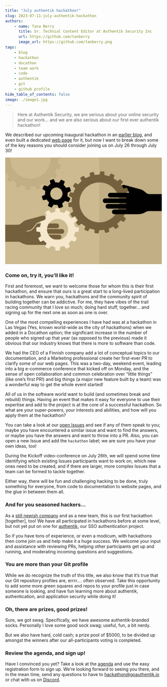 ```yaml
---
title: "July authentik hackathon!"
slug: 2023-07-11-july-authentik-hackathon
authors:
    - name: Tana Berry
      title: Sr. Technial Content Editor at Authentik Security Inc
      url: https://github.com/tanberry
      image_url: https://github.com/tanberry.png
tags:
    - blog
    - hackathon
    - docathon
    - team work
    - code
    - authentik
    - git
    - github profile
hide_table_of_contents: false
image: ./image1.jpg
---
```


> Here at Authentik Security, we are serious about your online security and our work… and we are also serious about our first ever authentik hackathon!

We described our upcoming inaugural hackathon in an [earlier blog](https://goauthentik.io/blog/2023-05-25-join-us-for-an-authentik-hackathon), and even built a dedicated [web page](https://goauthentik.io/developer-docs/hackathon/) for it, but now I want to break down some of the key reasons you should consider joining us on July 26 through July 30!

![](./image1.jpg)

<!--truncate-->

### Come on, try it, you’ll like it!

First and foremost, we want to welcome those for whom this is their first hackathon, and ensure that ours is a great start to a long-lived participation in hackathons. We warn you, hackathons and the community spirit of building together can be addictive. For me, they have vibes of the trail racing community that I love so much; doing hard stuff, together… and signing up for the next one as soon as one is over.

One of the most compelling experiences I have had was at a hackathon in Las Vegas (Yes, known world-wide as the city of hackathons) when we added in a Docathon option; the significant increase in the number of people who signed up that year (as opposed to the previous) made it obvious that our industry knows that there is more to software than code.

We had the CEO of a Finnish company add a lot of conceptual topics to our documentation, and a Marketing professional create her first-ever PR to clarify some of our web pages. This was a two-day, weekend event, leading into a big e-commerce conference that kicked off on Monday, and the sense of open collaboration and common celebration over “little things” (like one’s first PR!) and big things (a major new feature built by a team) was a wonderful way to get the whole event started!

All of us in the software world want to build (and sometimes break and rebuild) things. Having an event that makes it easy for everyone to use their expertise and add to the project is at the core of a successful hackathon. So what are your super-powers, your interests and abilities, and how will you apply them at the hackathon?

You can take a look at our [open Issues](https://github.com/goauthentik/authentik/issues) and see if any of them speak to you; maybe you have encountered a similar issue and want to find the answers, or maybe you have the answers and want to throw into a PR. Also, you can open a new Issue and add the `hackathon` label; we are sure you have your own ideas, too!

During the Kickoff video-conference on July 26th, we will spend some time identifying which existing Issues participants want to work on, which new ones need to be created, and if there are larger, more complex Issues that a team can be formed to tackle together.

Either way, there will be fun and challenging hacking to be done, truly something for everyone, from code to documentation to website pages, and the glue in between them all.

### And for you seasoned hackers…

As a [still newish company](https://goauthentik.io/blog/2023-03-23-whats-new-with-authentik-march-2023) and as a new team, this is our first hackathon [together], too! We have all participated in hackathons before at some level, but not yet put on one for [authentik](https://github.com/goauthentik/authentik), our SSO authentication project.

So if you have tons of experience, or even a modicum, with hackathons then come join us and help make it a huge success. We welcome your input and assistance with reviewing PRs, helping other participants get up and running, and moderating incoming questions and suggestions.

### You are more than your Git profile

While we do recognize the truth of this title, we also know that it’s true that our Git repository profiles are, errrr…. often observed. Take this opportunity to add some more green squares and repos to your profile just in case someone is looking, and have fun learning more about authentik, authentication, and application security while doing it!

### Oh, there are prizes, good prizes!

Sure, we got swag. Specifically, we have awesome authentik-branded socks. Personally I love some good sock swag; useful, fun, a bit nerdy.

But we also have hard, cold cash; a prize pool of $5000, to be divided up amongst the winners after our all-participants voting is completed.

### Review the agenda, and sign up!

Have I convinced you yet? Take a look at the [agenda](https://goauthentik.io/developer-docs/hackathon/#agenda) and use the easy registration form to sign up. We’re looking forward to seeing you there, and in the mean time, send any questions to have to [hackathon@goauthentik.io](mailto:hackathon@goauthentik.io) or chat with us on [Discord](https://discord.com/channels/809154715984199690/1110948434552299673).
